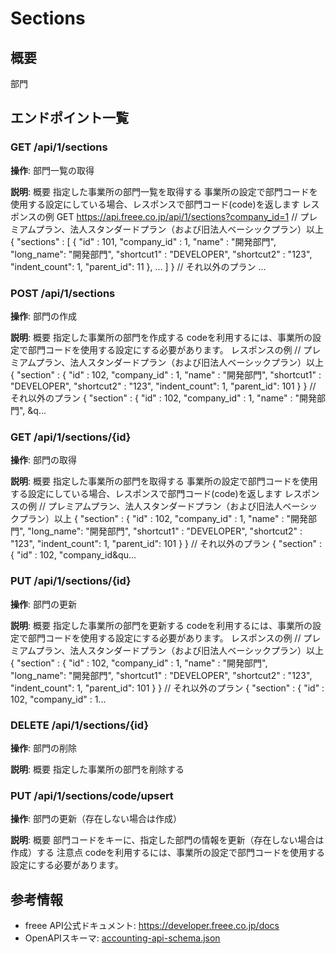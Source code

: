 # Sections

## 概要

部門

## エンドポイント一覧

### GET /api/1/sections

**操作**: 部門一覧の取得

**説明**: 概要 指定した事業所の部門一覧を取得する 事業所の設定で部門コードを使用する設定にしている場合、レスポンスで部門コード(code)を返します レスポンスの例 GET https://api.freee.co.jp/api/1/sections?company_id=1 // プレミアムプラン、法人スタンダードプラン（および旧法人ベーシックプラン）以上 { &quot;sections&quot; : [ { &quot;id&quot; : 101, &quot;company_id&quot; : 1, &quot;name&quot; : &quot;開発部門&quot;, &quot;long_name&quot;: &quot;開発部門&quot;, &quot;shortcut1&quot; : &quot;DEVELOPER&quot;, &quot;shortcut2&quot; : &quot;123&quot;, &quot;indent_count&quot;: 1, &quot;parent_id&quot;: 11 }, ... ] } // それ以外のプラン ...

### POST /api/1/sections

**操作**: 部門の作成

**説明**: 概要 指定した事業所の部門を作成する codeを利用するには、事業所の設定で部門コードを使用する設定にする必要があります。 レスポンスの例 // プレミアムプラン、法人スタンダードプラン（および旧法人ベーシックプラン）以上 { &quot;section&quot; : { &quot;id&quot; : 102, &quot;company_id&quot; : 1, &quot;name&quot; : &quot;開発部門&quot;, &quot;shortcut1&quot; : &quot;DEVELOPER&quot;, &quot;shortcut2&quot; : &quot;123&quot;, &quot;indent_count&quot;: 1, &quot;parent_id&quot;: 101 } } // それ以外のプラン { &quot;section&quot; : { &quot;id&quot; : 102, &quot;company_id&quot; : 1, &quot;name&quot; : &quot;開発部門&quot;, &q...

### GET /api/1/sections/{id}

**操作**: 部門の取得

**説明**: 概要 指定した事業所の部門を取得する 事業所の設定で部門コードを使用する設定にしている場合、レスポンスで部門コード(code)を返します レスポンスの例 // プレミアムプラン、法人スタンダードプラン（および旧法人ベーシックプラン）以上 { &quot;section&quot; : { &quot;id&quot; : 102, &quot;company_id&quot; : 1, &quot;name&quot; : &quot;開発部門&quot;, &quot;long_name&quot;: &quot;開発部門&quot;, &quot;shortcut1&quot; : &quot;DEVELOPER&quot;, &quot;shortcut2&quot; : &quot;123&quot;, &quot;indent_count&quot;: 1, &quot;parent_id&quot;: 101 } } // それ以外のプラン { &quot;section&quot; : { &quot;id&quot; : 102, &quot;company_id&qu...

### PUT /api/1/sections/{id}

**操作**: 部門の更新

**説明**: 概要 指定した事業所の部門を更新する codeを利用するには、事業所の設定で部門コードを使用する設定にする必要があります。 レスポンスの例 // プレミアムプラン、法人スタンダードプラン（および旧法人ベーシックプラン）以上 { &quot;section&quot; : { &quot;id&quot; : 102, &quot;company_id&quot; : 1, &quot;name&quot; : &quot;開発部門&quot;, &quot;long_name&quot;: &quot;開発部門&quot;, &quot;shortcut1&quot; : &quot;DEVELOPER&quot;, &quot;shortcut2&quot; : &quot;123&quot;, &quot;indent_count&quot;: 1, &quot;parent_id&quot;: 101 } } // それ以外のプラン { &quot;section&quot; : { &quot;id&quot; : 102, &quot;company_id&quot; : 1...

### DELETE /api/1/sections/{id}

**操作**: 部門の削除

**説明**: 概要 指定した事業所の部門を削除する

### PUT /api/1/sections/code/upsert

**操作**: 部門の更新（存在しない場合は作成）

**説明**: 概要 部門コードをキーに、指定した部門の情報を更新（存在しない場合は作成）する 注意点 codeを利用するには、事業所の設定で部門コードを使用する設定にする必要があります。



## 参考情報

- freee API公式ドキュメント: https://developer.freee.co.jp/docs
- OpenAPIスキーマ: [accounting-api-schema.json](../../openapi/accounting-api-schema.json)
